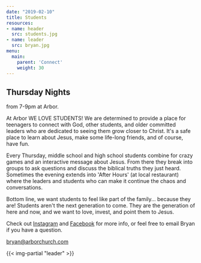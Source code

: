 ```yaml
---
date: "2019-02-10"
title: Students
resources:
- name: header
  src: students.jpg
- name: leader
  src: bryan.jpg
menu:
  main:
    parent: 'Connect'
    weight: 30
---
```


## Thursday Nights

from 7-9pm at Arbor.

At Arbor WE LOVE STUDENTS! We are determined to provide a place for teenagers to connect with God, other students, and older committed leaders who are dedicated to seeing them grow closer to Christ. It's a safe place to learn about Jesus, make some life-long friends, and of course, have fun.

Every Thursday, middle school and high school students combine for crazy games and an interactive message about Jesus. From there they break into groups to ask questions and discuss the biblical truths they just heard.  Sometimes the evening extends into 'After Hours' (at local restaurant) where the leaders and students who can make it continue the chaos and conversations.

Bottom line, we want students to feel like part of the family... because they are! Students aren't the next generation to come. They are the generation of here and now, and we want to love, invest, and point them to Jesus.

Check out [Instagram](https://www.instagram.com/arborstudents/) and [Facebook](https://www.facebook.com/arborSTUDENTS/) for more info, or feel free to email Bryan if you have a question.

<bryan@arborchurch.com>

{{< img-partial "leader" >}}

